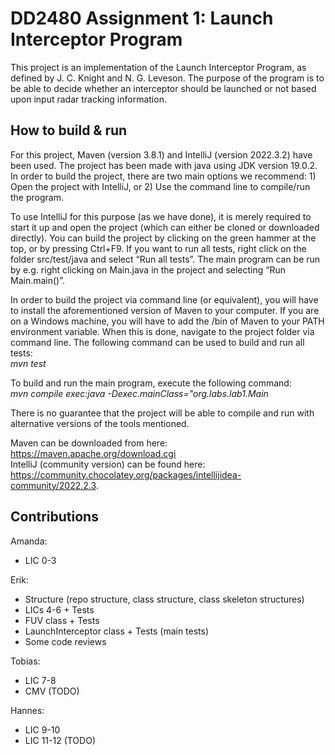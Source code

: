# DD2480 Assignment 1: Launch Interceptor Program
This project is an implementation of the Launch Interceptor Program, as defined by J. C. Knight and N. G. Leveson. The purpose of the program is to be able to decide whether an interceptor should be launched or not based upon input radar tracking information. 

## How to build & run
For this project, Maven (version 3.8.1) and IntelliJ (version 2022.3.2) have been used. The project has been made with java using JDK version 19.0.2. In order to build the project, there are two main options we recommend: 1) Open the project with IntelliJ, or 2) Use the command line to compile/run the program. 

To use IntelliJ for this purpose (as we have done), it is merely required to start it up and open the project (which can either be cloned or downloaded directly). You can build the project by clicking on the green hammer at the top, or by pressing Ctrl+F9. If you want to run all tests, right click on the folder src/test/java and select “Run all tests”. The main program can be run by e.g. right clicking on Main.java in the project and selecting “Run Main.main()”.

In order to build the project via command line (or equivalent), you will have to install the aforementioned version of Maven to your computer. If you are on a Windows machine, you will have to add the /bin of Maven to your PATH environment variable. When this is done, navigate to the project folder via command line. The following command can be used to build and run all tests:<br/>
*mvn test*

To build and run the main program, execute the following command:<br/>
*mvn compile exec:java -Dexec.mainClass="org.labs.lab1.Main*

There is no guarantee that the project will be able to compile and run with alternative versions of the tools mentioned. 

Maven can be downloaded from here: https://maven.apache.org/download.cgi <br/>
IntelliJ (community version) can be found here: https://community.chocolatey.org/packages/intellijidea-community/2022.2.3.

## Contributions

Amanda: 
- LIC 0-3

Erik: 
- Structure (repo structure, class structure, class skeleton structures)
- LICs 4-6 + Tests
- FUV class + Tests
- LaunchInterceptor class + Tests (main tests)
- Some code reviews

Tobias: 
- LIC 7-8
- CMV (TODO)

Hannes: 
- LIC 9-10 
- LIC 11-12 (TODO)

